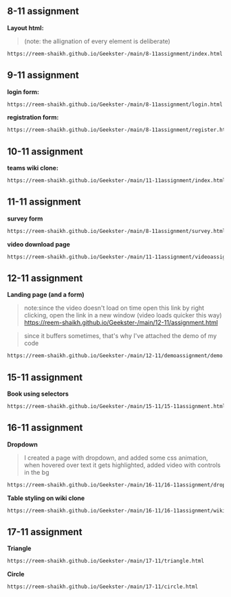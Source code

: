 


<!-- #assignment website prebootcamp:
>https://reem-shaikh.github.io/Geekster-/html/Foodapp.html/index.html -->

## 8-11 assignment
**Layout html:**
>(note: the allignation of every element is deliberate)
```bash
https://reem-shaikh.github.io/Geekster-/main/8-11assignment/index.html
```

## 9-11 assignment
**login form:**
```bash
https://reem-shaikh.github.io/Geekster-/main/8-11assignment/login.html
```

**registration form:**
```bash
https://reem-shaikh.github.io/Geekster-/main/8-11assignment/register.html
```


## 10-11 assignment 
**teams wiki clone:**

```bash
https://reem-shaikh.github.io/Geekster-/main/11-11assignment/index.html
```

## 11-11 assignment 

**survey form**
```bash
https://reem-shaikh.github.io/Geekster-/main/8-11assignment/survey.html
```

**video download page**
```bash
https://reem-shaikh.github.io/Geekster-/main/11-11assignment/videoassignment/index.html 
```


## 12-11 assignment
**Landing page (and a form)** 
>note:since the video doesn't load on time
>open this link by right clicking, open the link in a new window (video loads quicker this way)
https://reem-shaikh.github.io/Geekster-/main/12-11/assignment.html


>since it buffers sometimes, that's why I've attached the demo of my code
```bash
https://reem-shaikh.github.io/Geekster-/main/12-11/demoassignment/demo.html
```


<!-- test 14-11
https://reem-shaikh.github.io/Geekster-/test/14-11formtest.html
-->

## 15-11 assignment 
**Book using selectors**
```bash
https://reem-shaikh.github.io/Geekster-/main/15-11/15-11assignment.html
```


## 16-11 assignment
**Dropdown**
>I created a page with dropdown, and added some css animation, when hovered over text it gets highlighted, added video with controls in the bg
```bash
https://reem-shaikh.github.io/Geekster-/main/16-11/16-11assignment/dropdown.html
```


**Table styling on wiki clone**
```bash
https://reem-shaikh.github.io/Geekster-/main/16-11/16-11assignment/wikiclonewithstyling.html
```


## 17-11 assignment
**Triangle**
```bash
https://reem-shaikh.github.io/Geekster-/main/17-11/triangle.html
```


**Circle** 
```bash
https://reem-shaikh.github.io/Geekster-/main/17-11/circle.html
```

<!--
## 18-11 assignment
**Responsive image gallery** 

```bash
https://reem-shaikh.github.io/Geekster-/main/18-11/imageproject.html
```

**Newspaper**

```bash
https://reem-shaikh.github.io/Geekster-/main/18-11/newspaper.html
```
-->


<!-- micro dev tools: 
launch instance
got to live server: 127.0.0.1:5000/ which is the root and navigate to your file


(edge and vscode owned by microsoft) -->
